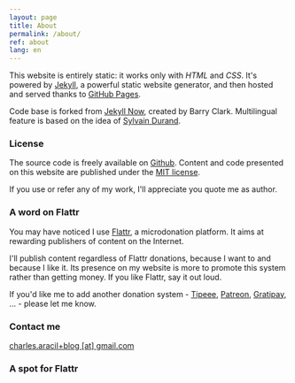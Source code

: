 ```yaml
---
layout: page
title: About
permalink: /about/
ref: about
lang: en
---
```


This website is entirely static: it works only with *HTML* and *CSS*. It's powered by [Jekyll](https://jekyllrb.com/), a powerful static website generator, and then hosted and served thanks to [GitHub Pages](https://pages.github.com/).

Code base is forked from [Jekyll Now](http://www.jekyllnow.com/), created by Barry Clark.
Multilingual feature is based on the idea of [Sylvain Durand](https://www.sylvaindurand.org/making-jekyll-multilingual/).

### License

The source code is freely available on [Github](https://github.com/charlesaracil/charlesaracil.github.io). Content and code presented on this website are published under the [MIT license](https://opensource.org/licenses/MIT).

If you use or refer any of my work, I'll appreciate you quote me as author.

### A word on Flattr

You may have noticed I use [Flattr](https://flattr.com/), a microdonation platform. It aims at rewarding publishers of content on the Internet.

I'll publish content regardless of Flattr donations, because I want to and because I like it. Its presence on my website is more to promote this system rather than getting money. If you like Flattr, say it out loud.

If you'd like me to add another donation system - [Tipeee](https://www.tipeee.com/), [Patreon](https://www.patreon.com/), [Gratipay](https://gratipay.com/), ... - please let me know.

### Contact me

[charles.aracil+blog [at] gmail.com](mailto:charles.aracil+blog@gmail.com)

### A spot for Flattr

<script id='fbkk5cv'>
  (function(i) {
    var f,s=document.getElementById(i);
    f=document.createElement('iframe');
    f.src='//button.flattr.com/view/?fid=g39dkl&button=compact&url='+encodeURIComponent(document.URL);
    f.title='Flattr';
    f.height=20;
    f.width=110;
    f.style.borderWidth=0;
    s.parentNode.insertBefore(f,s);
  }) ('fbkk5cv');
</script>
